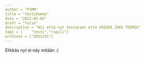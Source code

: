 ```yaml
---
author = "PJMM"
title = "Testihomma"
date = "2022-05-02"
draft = "false"
description = "Nii että nyt testataan että VOISKO JOKU TOIMIA"
tags = [    "testi","ripuli"]
archives = ["2022/01"]
---
```


Elikkäs nyt ei näy mitään :(